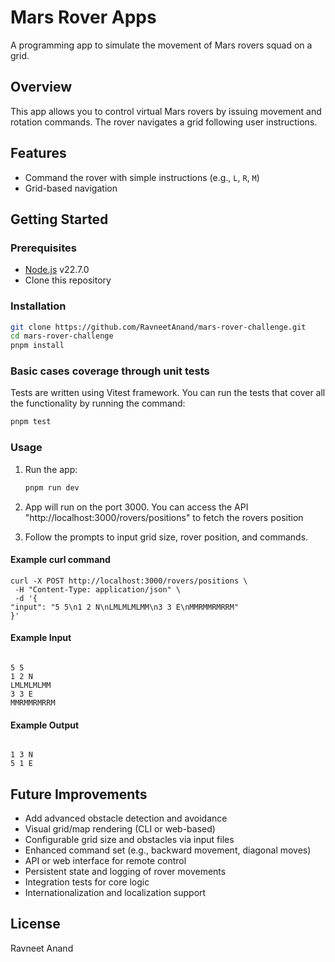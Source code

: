 # Mars Rover Apps

A programming app to simulate the movement of Mars rovers squad on a grid.

## Overview

This app allows you to control virtual Mars rovers by issuing movement and rotation commands. The rover navigates a grid following user instructions.

## Features

-   Command the rover with simple instructions (e.g., `L`, `R`, `M`)
-   Grid-based navigation

## Getting Started

### Prerequisites

-   [Node.js](https://nodejs.org/) v22.7.0
-   Clone this repository

### Installation

```bash
git clone https://github.com/RavneetAnand/mars-rover-challenge.git
cd mars-rover-challenge
pnpm install
```

### Basic cases coverage through unit tests

Tests are written using Vitest framework. You can run the tests that cover all the functionality by running the command:

```bash
pnpm test
```

### Usage

1. Run the app:

    ```bash
    pnpm run dev
    ```

2. App will run on the port 3000.
   You can access the API "http://localhost:3000/rovers/positions" to fetch the rovers position

3. Follow the prompts to input grid size, rover position, and commands.

#### Example curl command

```
curl -X POST http://localhost:3000/rovers/positions \
 -H "Content-Type: application/json" \
 -d '{
"input": "5 5\n1 2 N\nLMLMLMLMM\n3 3 E\nMMRMMRMRRM"
}'

```

#### Example Input

```

5 5
1 2 N
LMLMLMLMM
3 3 E
MMRMMRMRRM

```

#### Example Output

```

1 3 N
5 1 E

```

## Future Improvements

-   Add advanced obstacle detection and avoidance
-   Visual grid/map rendering (CLI or web-based)
-   Configurable grid size and obstacles via input files
-   Enhanced command set (e.g., backward movement, diagonal moves)
-   API or web interface for remote control
-   Persistent state and logging of rover movements
-   Integration tests for core logic
-   Internationalization and localization support

## License

Ravneet Anand
